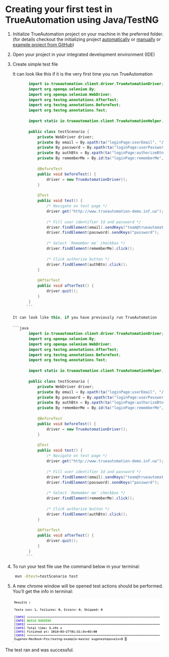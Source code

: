 # Creating your first test in TrueAutomation using Java/TestNG

1. Initialize TrueAutomation project on your machine in the preferred folder. (for details checkout the initializing project [automatically](project-init-automatically.md) or [manually](project-init-manually.md#initializing-javatestng-project) or [example project from GitHub](https://github.com/shapovalovei/trueautomation-testng)) 

2. Open your project in your integrated development environment (IDE)

3. Create simple test file

   It can look like this if it is the very first time you run TrueAutomation

   ```java
          import io.trueautomation.client.driver.TrueAutomationDriver;
          import org.openqa.selenium.By;
          import org.openqa.selenium.WebDriver;
          import org.testng.annotations.AfterTest;
          import org.testng.annotations.BeforeTest;
          import org.testng.annotations.Test;
          
          import static io.trueautomation.client.TrueAutomationHelper.ta;
          
          public class testScenario {
              private WebDriver driver;
              private By email = By.xpath(ta("loginPage:userEmail", "//input[@placeholder='email']"));
              private By password = By.xpath(ta("loginPage:userPassword", "//input[@type='password']"));
              private By authBtn = By.xpath(ta("loginPage:authorizeBtn", "//button[@class='btn-radius']"));
              private By rememberMe = By.id(ta("loginPage:rememberMe", "checkboxG1"));
          
              @BeforeTest
              public void beforeTest() {
                  driver = new TrueAutomationDriver();
              }
          
              @Test
              public void test() {
                  /* Navigate on test page */
                  driver.get("http://www.trueautomation-demo.inf.ua");
          
                  /* Fill user identifier Id and password */
                  driver.findElement(email).sendKeys("team@trueautomation.io");
                  driver.findElement(password).sendKeys("password");
          
                  /* Select `Remember me` checkbox */
                  driver.findElement(rememberMe).click();
          
                  /* Click authorize button */
                  driver.findElement(authBtn).click();
              }
          
              @AfterTest
              public void afterTest() {
                  driver.quit();
              }
          }
         ```

   It can look like this, if you have previously run TrueAutomation
   
   ```java
          import io.trueautomation.client.driver.TrueAutomationDriver;
          import org.openqa.selenium.By;
          import org.openqa.selenium.WebDriver;
          import org.testng.annotations.AfterTest;
          import org.testng.annotations.BeforeTest;
          import org.testng.annotations.Test;
          
          import static io.trueautomation.client.TrueAutomationHelper.ta;
          
          public class testScenario {
              private WebDriver driver;
              private By email = By.xpath(ta("loginPage:userEmail", "//input[@placeholder='email']"));
              private By password = By.xpath(ta("loginPage:userPassword", "//input[@type='password']"));
              private By authBtn = By.xpath(ta("loginPage:authorizeBtn", "//button[@class='btn-radius']"));
              private By rememberMe = By.id(ta("loginPage:rememberMe", "checkboxG1"));
          
              @BeforeTest
              public void beforeTest() {
                  driver = new TrueAutomationDriver();
              }
          
              @Test
              public void test() {
                  /* Navigate on test page */
                  driver.get("http://www.trueautomation-demo.inf.ua");
          
                  /* Fill user identifier Id and password */
                  driver.findElement(email).sendKeys("team@trueautomation.io");
                  driver.findElement(password).sendKeys("password");
          
                  /* Select `Remember me` checkbox */
                  driver.findElement(rememberMe).click();
          
                  /* Click authorize button */
                  driver.findElement(authBtn).click();
              }
          
              @AfterTest
              public void afterTest() {
                  driver.quit();
              }
          }
         ```
4. To run your test file use the command below in your terminal:

   ```bash
    mvn -Dtest=testScenario test
   ```

5. A new chrome window will be opened test actions should be performed. You’ll get the info in terminal:

    ![Test output](_images/pass-test-output-java-testng.png 'Test output')

The test ran and was successful.